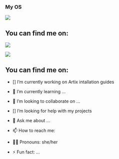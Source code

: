 ### My OS
[![](https://img.shields.io/badge/Artix-Linux%20OS-blue?style=for-the-badge&logo=artixlinux)](https://artixlinux.org/)

## You can find me on:

[![](https://img.shields.io/badge/Twitter-social-blue?style=social&logo=twitter)](https://twitter.com/ayacoronachan)

[![](https://img.shields.io/badge/Mastodon-social-blue?style=social&logo=mastodon)](https://mstdn.social/@ayaneechan)

## You can find me on:
- [] I’m currently working on Artix intallation guides 
- 🌱 I’m currently learning ...
- 👯 I’m looking to collaborate on ...
- [] I’m looking for help with my projects
- 💬 Ask me about ...
- 📫 How to reach me: 

- 🏳️‍⚧️ Pronouns: she/her
- ⚡ Fun fact: ...

<!--
**ayaneechan/ayaneechan** is a ✨ _special_ ✨ repository because its `README.md` (this file) appears on your GitHub profile.

Here are some ideas to get you started:

- [] I’m currently working on Artix intallation guides 
- 🌱 I’m currently learning ...
- 👯 I’m looking to collaborate on ...
- [] I’m looking for help with my projects
- 💬 Ask me about ...
- 📫 How to reach me: 

- 😄 Pronouns: ...
- ⚡ Fun fact: ...
-->
